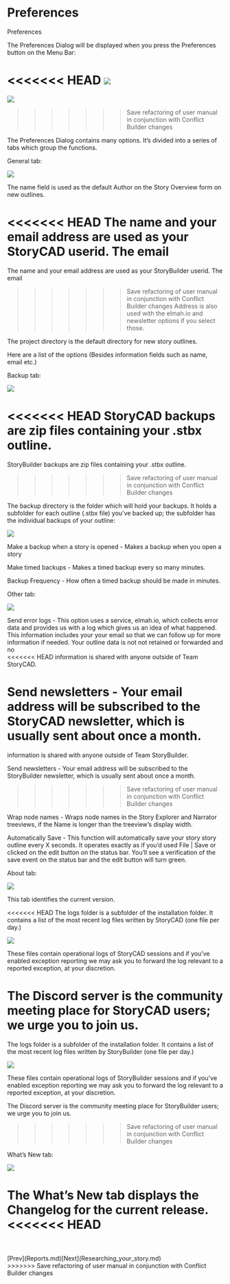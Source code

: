 # Preferences #
Preferences <br/>

The Preferences Dialog will be displayed when you press the Preferences button on the Menu Bar: <br/>

<<<<<<< HEAD
![](Prefences-CommandBar-Button-2.png)
=======
![](Prefences-CommandBar-Button-1.png)
>>>>>>> Save refactoring of user manual in conjunction with Conflict Builder changes



The Preferences Dialog contains many options. It’s divided into a series of tabs which group the functions. <br/>

General tab: <br/>

![](Preferences-General-tab.png)

The name field is used as the default Author on the Story Overview form on new outlines. <br/>

<<<<<<< HEAD
The name and your email address are used as your StoryCAD userid. The email <br/>
=======
The name and your email address are used as your StoryBuilder userid. The email <br/>
>>>>>>> Save refactoring of user manual in conjunction with Conflict Builder changes
Address is also used with the elmah.io and newsletter options if you select those. <br/>

The project directory is the default directory for new story outlines. <br/>

Here are a list of the options (Besides information fields such as name, email etc.) <br/>

Backup tab: <br/>

![](Preferences-Backup-tab.png)

<<<<<<< HEAD
StoryCAD backups are  zip files containing your .stbx outline.  <br/>
=======
StoryBuilder backups are  zip files containing your .stbx outline.  <br/>
>>>>>>> Save refactoring of user manual in conjunction with Conflict Builder changes

The backup directory is the folder which will hold your backups. It holds a subfolder for each outline (.stbx file) you’ve backed up; the subfolder has the individual backups of your outline: <br/>

![](Backup-Folder-Hierarchy.png)

Make a backup when a story is opened - Makes a backup when you open a story <br/>

Make timed backups - Makes a timed backup every so many minutes. <br/>

Backup Frequency - How often a timed backup should be made in minutes. <br/>

Other tab: <br/>

![](Preferences-Other-tab.png)

Send error logs - This option uses a service, elmah.io, which collects error data and provides us with a log which gives us an idea of what happened. This information includes your your email so that we can follow up for more information if needed. Your outline data is not not retained or forwarded and no <br/>
<<<<<<< HEAD
information is shared with anyone outside of Team StoryCAD. <br/>

Send newsletters - Your email address will be subscribed to the StoryCAD newsletter, which is usually sent about once a month. <br/>
=======
information is shared with anyone outside of Team StoryBuilder. <br/>

Send newsletters - Your email address will be subscribed to the StoryBuilder newsletter, which is usually sent about once a month. <br/>
>>>>>>> Save refactoring of user manual in conjunction with Conflict Builder changes

Wrap node names - Wraps node names in the Story Explorer and Narrator treeviews, if the Name is longer than the treeview’s display width. <br/>

Automatically Save - This function will automatically save your story  story outline every X seconds. It operates exactly as if you’d used File | Save or clicked on the edit button on the status bar.  You’ll see a verification of the save event on the status bar and the edit button will turn green.  <br/>

About tab: <br/>

![](Preferences-About-tab.png)

This tab identifies the current version. <br/>

<<<<<<< HEAD
The logs folder is a subfolder of the installation folder. It contains a list of the most recent log files written by StoryCAD (one file per day.) <br/>

![](Logs-Folder-Display.png)

These files contain operational logs of StoryCAD sessions and if you’ve enabled exception reporting we may ask you to forward the log relevant to a reported exception, at your discretion. <br/>

The Discord server is the community meeting place for StoryCAD users; we urge you to join us. <br/>
=======
The logs folder is a subfolder of the installation folder. It contains a list of the most recent log files written by StoryBuilder (one file per day.) <br/>

![](Logs-Folder-Display.png)

These files contain operational logs of StoryBuilder sessions and if you’ve enabled exception reporting we may ask you to forward the log relevant to a reported exception, at your discretion. <br/>

The Discord server is the community meeting place for StoryBuilder users; we urge you to join us. <br/>
>>>>>>> Save refactoring of user manual in conjunction with Conflict Builder changes

What’s New tab: <br/>

![](Preferences-Whats-New-tb.png)

The What’s New tab displays the Changelog for the current release.  <br/>
<<<<<<< HEAD
=======
 <br/>
 <br/>
[Prev](Reports.md)[Next](Researching_your_story.md) <br/>
>>>>>>> Save refactoring of user manual in conjunction with Conflict Builder changes
